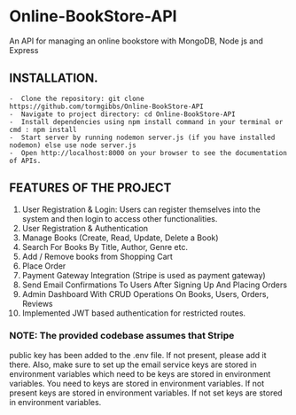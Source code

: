 # Online-BookStore-API
An API for managing an online bookstore with MongoDB, Node js and Express

## INSTALLATION.

    -  Clone the repository: git clone https://github.com/tormgibbs/Online-BookStore-API
    -  Navigate to project directory: cd Online-BookStore-API
    -  Install dependencies using npm install command in your terminal or cmd : npm install
    -  Start server by running nodemon server.js (if you have installed nodemon) else use node server.js
    -  Open http://localhost:8000 on your browser to see the documentation of APIs.
  
##  FEATURES OF THE PROJECT
1. User Registration & Login: Users can register themselves into the system and then login to access other functionalities.
1. User Registration & Authentication
2. Manage Books (Create, Read, Update, Delete a Book)
3. Search For Books By Title, Author, Genre etc.
4. Add / Remove books from Shopping Cart
5. Place Order
6. Payment Gateway Integration (Stripe is used as payment gateway)
7. Send Email Confirmations To Users After Signing Up And Placing Orders
8. Admin Dashboard With CRUD Operations On Books, Users, Orders, Reviews
9. Implemented JWT based authentication for restricted routes.

### NOTE: The provided codebase assumes that Stripe
public key has been added to the .env file. If not present, please add it there. Also, make sure to set up the email service keys are stored in environment variables which need to be keys are stored in environment variables. You need to keys are stored in environment variables. If not present keys are stored in environment variables. If not set keys are stored in environment variables. 

